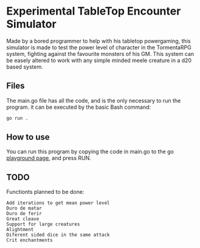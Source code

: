 # Experimental TableTop Encounter Simulator

Made by a bored programmer to help with his tabletop powergaming, this simulator is made to test the power level of character in the TormentaRPG system, fighting against the favourite monsters of his GM. This system can be easely altered to work with any simple minded meele creature in a d20 based system.


## Files
The main.go file has all the code, and is the only necessary to run the program. it can be executed by the basic Bash command:
```bash
go run .
```

## How to use

You can run this program by copying the code in main.go to the go [playground page](https://go.dev/play/), and press RUN.

## TODO

Functionts planned to be done:
    
    Add iterations to get mean power level
    Duro de matar
    Duro de ferir
    Great cleave
    Support for large creatures
    Alightment
    Diferent sided dice in the same attack
    Crit enchantments

